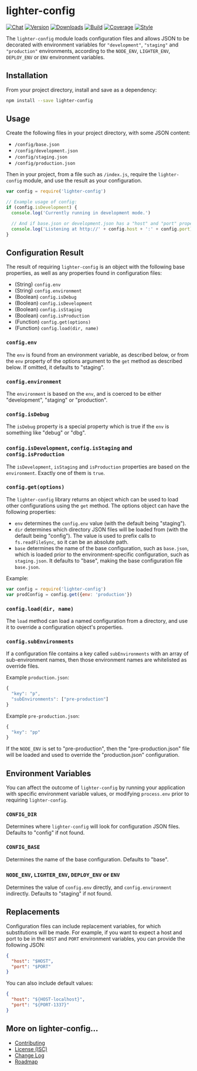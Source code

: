 # lighter-config
[![Chat](https://badges.gitter.im/chat.svg)](//gitter.im/lighterio/public)
[![Version](https://img.shields.io/npm/v/lighter-config.svg)](//www.npmjs.com/package/lighter-config)
[![Downloads](https://img.shields.io/npm/dm/lighter-config.svg)](//www.npmjs.com/package/lighter-config)
[![Build](https://img.shields.io/travis/lighterio/lighter-config.svg)](//travis-ci.org/lighterio/lighter-config)
[![Coverage](https://img.shields.io/coveralls/lighterio/lighter-config/master.svg)](//coveralls.io/r/lighterio/lighter-config)
[![Style](https://img.shields.io/badge/code%20style-standard-brightgreen.svg)](//www.npmjs.com/package/standard)

The `lighter-config` module loads configuration files and allows JSON to be
decorated with environment variables for `"development"`, `"staging"` and
`"production"` environments, according to the `NODE_ENV`, `LIGHTER_ENV`,
`DEPLOY_ENV` or `ENV` environment variables.

## Installation
From your project directory, install and save as a dependency:
```bash
npm install --save lighter-config
```

## Usage
Create the following files in your project directory, with some JSON content:
* `/config/base.json`
* `/config/development.json`
* `/config/staging.json`
* `/config/production.json`

Then in your project, from a file such as `/index.js`, require the
`lighter-config` module, and use the result as your configuration.

```js
var config = require('lighter-config')

// Example usage of config:
if (config.isDevelopment) {
  console.log('Currently running in development mode.')

  // And if base.json or development.json has a "host" and "port" property:
  console.log('Listening at http://' + config.host + ':' + config.port)
}
```

## Configuration Result
The result of requiring `lighter-config` is an object with the following
base properties, as well as any properties found in configuration files:

* (String) `config.env`
* (String) `config.environment`
* (Boolean) `config.isDebug`
* (Boolean) `config.isDevelopment`
* (Boolean) `config.isStaging`
* (Boolean) `config.isProduction`
* (Function) `config.get(options)`
* (Function) `config.load(dir, name)`

### `config.env`
The `env` is found from an environment variable, as described below, or from
the `env` property of the options argument to the `get` method as described
below. If omitted, it defaults to "staging".

### `config.environment`
The `environment` is based on the `env`, and is coerced to be either
"development", "staging" or "production".

### `config.isDebug`
The `isDebug` property is a special property which is true if the `env` is
something like "debug" or "dbg".

### `config.isDevelopment`, `config.isStaging` and `config.isProduction`
The `isDevelopment`, `isStaging` and `isProduction` properties are based on the
`environment`. Exactly one of them is `true`.

### `config.get(options)`
The `lighter-config` library returns an object which can be used to load other
configurations using the `get` method. The options object can have the
following properties:
* `env` determines the `config.env` value (with the default being "staging").
* `dir` determines which directory JSON files will be loaded from (with the
  default being "config"). The value is used to prefix calls to
  `fs.readFileSync`, so it can be an absolute path.
* `base` determines the name of the base configuration, such as `base.json`,
  which is loaded prior to the environment-specific configuration, such as
  `staging.json`. It defaults to "base", making the base configuration file
  `base.json`.

Example:
```js
var config = require('lighter-config')
var prodConfig = config.get({env: 'production'})
```

### `config.load(dir, name)`
The `load` method can load a named configuration from a directory, and use it
to override a configuration object's properties.

### `config.subEnvironments`
If a configuration file contains a key called `subEnvironments` with an array
of sub-environment names, then those environment names are whitelisted as
override files.

Example `production.json`:
```js
{
  "key": "p",
  "subEnvironments": ["pre-production"]
}
```

Example `pre-production.json`:
```js
{
  "key": "pp"
}
```
If the `NODE_ENV` is set to "pre-production", then the "pre-production.json"
file will be loaded and used to override the "production.json" configuration.


## Environment Variables
You can affect the outcome of `lighter-config` by running your application with
specific environment variable values, or modifying `process.env` prior to
requiring `lighter-config`.

### `CONFIG_DIR`
Determines where `lighter-config` will look for configuration JSON files.
Defaults to "config" if not found.

### `CONFIG_BASE`
Determines the name of the base configuration. Defaults to "base".

### `NODE_ENV`, `LIGHTER_ENV`, `DEPLOY_ENV` or `ENV`
Determines the value of `config.env` directly, and `config.environment`
indirectly. Defaults to "staging" if not found.

## Replacements
Configuration files can include replacement variables, for which substitutions
will be made. For example, if you want to expect a host and port to be in the
`HOST` and `PORT` environment variables, you can provide the following JSON:
```json
{
  "host": "$HOST",
  "port": "$PORT"
}
```

You can also include default values:
```json
{
  "host": "${HOST-localhost}",
  "port": "${PORT-1337}"
}
```

## More on lighter-config...
* [Contributing](//github.com/lighterio/lighter-config/blob/master/CONTRIBUTING.md)
* [License (ISC)](//github.com/lighterio/lighter-config/blob/master/LICENSE.md)
* [Change Log](//github.com/lighterio/lighter-config/blob/master/CHANGELOG.md)
* [Roadmap](//github.com/lighterio/lighter-config/blob/master/ROADMAP.md)
